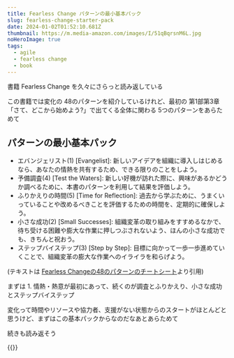 ```yaml
---
title: Fearless Change パターンの最小基本パック
slug: fearless-change-starter-pack
date: 2024-01-02T01:52:10.681Z
thumbnail: https://m.media-amazon.com/images/I/51qBqrsnM6L.jpg
noHeroImage: true
tags:
  - agile
  - fearless change
  - book
---
```

書籍 Fearless Change を久々にさらっと読み返している

この書籍では変化の 48のパターンを紹介しているけれど、最初の 第1部第3章「さて、どこから始めよう?」で出てくる全体に関わる 5つのパターンをあらためて

## パターンの最小基本パック

- エバンジェリスト(1) [Evangelist]: 新しいアイデアを組織に導入しはじめるなら、あなたの情熱を共有するため、できる限りのことをしよう。
- 予備調査(4) [Test the Waters]: 新しい好機が訪れた際に、興味があるかどうか調べるために、本書のパターンを利用して結果を評価しよう。
- ふりかえりの時間(5) [Time for Reflection]: 過去から学ぶために、うまくいっていることや改めるべきことを評価するための時間を、定期的に確保しよう。
- 小さな成功(2) [Small Successes]: 組織変革の取り組みをすすめるなかで、待ち受ける困難や膨大な作業に押しつぶされないよう、ほんの小さな成功でも、きちんと祝おう。
- ステップバイステップ(3) [Step by Step]: 目標に向かって一歩一歩進めていくことで、組織変革の膨大な作業へのイライラを和らげよう。

(テキストは [Fearless Changeの48のパターンのチートシート](https://kawaguti.hateblo.jp/entry/20140228/1393522489)より引用)

まずは 1. 情熱・熱意が最初にあって、続くのが調査とふりかえり、小さな成功とステップバイステップ

変化って時間やリソースや協力者、支援がない状態からのスタートがほとんどと思うけど、まずはこの基本パックからなのだなあとあらためて

続きも読み返そう

{{<amazon asin="462108786X" title="Fearless Change" >}}
